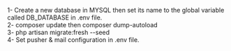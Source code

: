 1- Create a new database in MYSQL then set its name to the global variable called DB_DATABASE in .env file.<br />
2- composer update then composer dump-autoload <br /> 
3- php artisan migrate:fresh --seed  <br />
4- Set pusher & mail configuration in .env file. 
